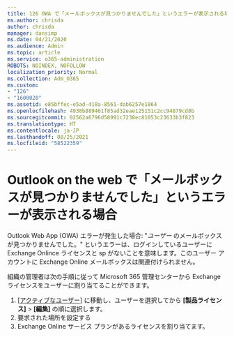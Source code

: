 ```yaml
---
title: 126 OWA で「メールボックスが見つかりませんでした」というエラーが表示される場合
ms.author: chrisda
author: chrisda
manager: dansimp
ms.date: 04/21/2020
ms.audience: Admin
ms.topic: article
ms.service: o365-administration
ROBOTS: NOINDEX, NOFOLLOW
localization_priority: Normal
ms.collection: Adm_O365
ms.custom:
- "126"
- "1600020"
ms.assetid: e85bffec-e5ad-418a-8561-dab6257e1864
ms.openlocfilehash: 4938b889461f85ad32eae125151c2cc94879cd8b
ms.sourcegitcommit: 02562a6796d58991c7238ec81053c23633b3f823
ms.translationtype: HT
ms.contentlocale: ja-JP
ms.lasthandoff: 08/25/2021
ms.locfileid: "58522359"
---
```

# <a name="getting-a-mailbox-not-found-error-in-outlook-on-the-web"></a>Outlook on the web で「メールボックスが見つかりませんでした」というエラーが表示される場合

Outlook Web App (OWA) エラーが発生した場合: "*ユーザー* のメールボックスが見つかりませんでした。" というエラーは、ログインしているユーザーに Exchange Onlince ライセンスと sp がないことを意味します。このユーザー アカウントに Exchange Online メールボックスは関連付けられません。 

組織の管理者は次の手順に従って Microsoft 365 管理センターから Exchange ライセンスをユーザーに割り当てることができます。

1. [[アクティブなユーザー]](https://portal.office.com/adminportal/home#/users) に移動し、ユーザーを選択してから **[製品ライセンス]**  >  **[編集]** の順に選択します。 
1. 要求された場所を設定する
1. Exchange Online サービス プランがあるライセンスを割り当てます。